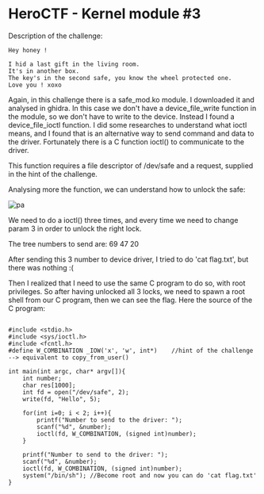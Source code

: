 # HeroCTF - Kernel module #3

Description of the challenge:

```
Hey honey !

I hid a last gift in the living room.
It's in another box.
The key's in the second safe, you know the wheel protected one.
Love you ! xoxo
```

Again, in this challenge there is a safe_mod.ko module. I downloaded it and analysed in ghidra.
In this case we don't have a device_file_write function in the module, so we don't have to write to the device.
Instead I found a device_file_ioctl function. I did some researches to understand what ioctl means, and I found that is an alternative way to send command and data to the driver.
Fortunately there is a C function ioctl() to communicate to the driver.

This function requires a file descriptor of /dev/safe and a request, supplied in the hint of the challenge.

Analysing more the function, we can understand how to unlock the safe:

![pa](https://user-images.githubusercontent.com/80392368/116065425-47c7bc00-a687-11eb-9f68-dca356d94fb0.PNG)

We need to do a ioctl() three times, and every time we need to change param 3 in order to unlock the right lock.

The tree numbers to send are: 69 47 20

After sending this 3 number to device driver, I tried to do 'cat flag.txt', but there was nothing :(

Then I realized that I need to use the same C program to do so, with root privileges. So after having unlocked all 3 locks, we need to spawn a root shell from our C program, then we can see the flag.
Here the source of the C program:
```

#include <stdio.h>
#include <sys/ioctl.h>
#include <fcntl.h>
#define W_COMBINATION _IOW('x', 'w', int*)    //hint of the challenge --> equivalent to copy_from_user()

int main(int argc, char* argv[]){
    int number;
    char res[1000];
    int fd = open("/dev/safe", 2);
    write(fd, "Hello", 5);
    
    for(int i=0; i < 2; i++){
        printf("Number to send to the driver: ");
        scanf("%d", &number);
        ioctl(fd, W_COMBINATION, (signed int)number);
    }

    printf("Number to send to the driver: ");
    scanf("%d", &number);
    ioctl(fd, W_COMBINATION, (signed int)number);
    system("/bin/sh"); //Become root and now you can do 'cat flag.txt'
}

```
